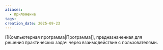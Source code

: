 ```yaml
---
aliases:
  - приложение
tags:
creation_date: 2025-09-23
---
```

[[Компьютерная программа|Программа]], предназначенная для решения практических задач через взаимодействие с пользователями.

